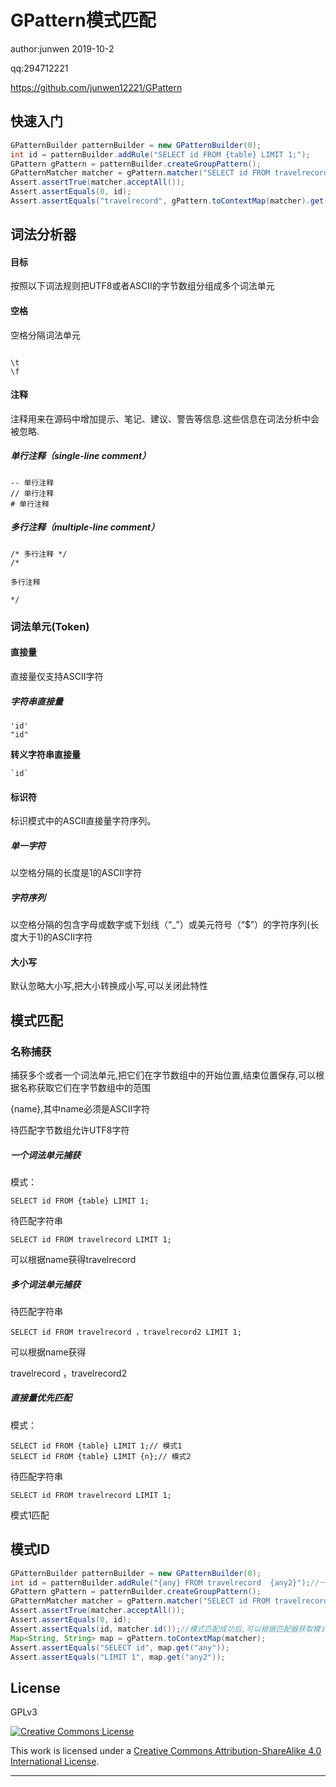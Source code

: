 # GPattern模式匹配

author:junwen 2019-10-2

qq:294712221

<https://github.com/junwen12221/GPattern>

## 快速入门

```java
GPatternBuilder patternBuilder = new GPatternBuilder(0);
int id = patternBuilder.addRule("SELECT id FROM {table} LIMIT 1;");
GPattern gPattern = patternBuilder.createGroupPattern();
GPatternMatcher matcher = gPattern.matcher("SELECT id FROM travelrecord LIMIT 1;");
Assert.assertTrue(matcher.acceptAll());
Assert.assertEquals(0, id);
Assert.assertEquals("travelrecord", gPattern.toContextMap(matcher).get("table"));
```



## 词法分析器

#### 目标

按照以下词法规则把UTF8或者ASCII的字节数组分组成多个词法单元



#### 空格

空格分隔词法单元

```
 
\t
\f
```



#### 注释

注释用来在源码中增加提示、笔记、建议、警告等信息.这些信息在词法分析中会被忽略.

##### 单行注释（single-line comment）

```
-- 单行注释
// 单行注释
# 单行注释
```

##### 多行注释（multiple-line comment）

```
/* 多行注释 */
/* 

多行注释 

*/
```



### 词法单元(Token)

#### 直接量

直接量仅支持ASCII字符

##### 字符串直接量

```
'id'
"id"
```

**转义字符串直接量**

```
`id`
```



#### 标识符

标识模式中的ASCII直接量字符序列。

##### 单一字符

以空格分隔的长度是1的ASCII字符

##### 字符序列

以空格分隔的包含字母或数字或下划线（“_”）或美元符号（“$”）的字符序列(长度大于1)的ASCII字符



#### 大小写

默认忽略大小写,把大小转换成小写,可以关闭此特性



## 模式匹配

### 名称捕获

捕获多个或者一个词法单元,把它们在字节数组中的开始位置,结束位置保存,可以根据名称获取它们在字节数组中的范围

{name},其中name必须是ASCII字符

待匹配字节数组允许UTF8字符



##### 一个词法单元捕获

模式：

```
SELECT id FROM {table} LIMIT 1;
```

待匹配字符串

```
SELECT id FROM travelrecord LIMIT 1;
```

可以根据name获得travelrecord



##### 多个词法单元捕获

待匹配字符串

```
SELECT id FROM travelrecord ，travelrecord2 LIMIT 1;
```

可以根据name获得

travelrecord ，travelrecord2



##### 直接量优先匹配

模式：

```
SELECT id FROM {table} LIMIT 1;// 模式1 
SELECT id FROM {table} LIMIT {n};// 模式2
```

待匹配字符串

```
SELECT id FROM travelrecord LIMIT 1;
```

模式1匹配



## 模式ID

```java
GPatternBuilder patternBuilder = new GPatternBuilder(0);
int id = patternBuilder.addRule("{any} FROM travelrecord  {any2}");//一个模式对应一个id
GPattern gPattern = patternBuilder.createGroupPattern();
GPatternMatcher matcher = gPattern.matcher("SELECT id FROM travelrecord LIMIT 1");
Assert.assertTrue(matcher.acceptAll());
Assert.assertEquals(0, id);
Assert.assertEquals(id, matcher.id());//模式匹配成功后,可以根据匹配器获取模式对应的id
Map<String, String> map = gPattern.toContextMap(matcher);
Assert.assertEquals("SELECT id", map.get("any"));
Assert.assertEquals("LIMIT 1", map.get("any2"));
```

## License

GPLv3

[![Creative Commons License](https://i.creativecommons.org/l/by-sa/4.0/88x31.png)](http://creativecommons.org/licenses/by-sa/4.0/)

This work is licensed under a [Creative Commons Attribution-ShareAlike 4.0 International License](http://creativecommons.org/licenses/by-sa/4.0/).

------





